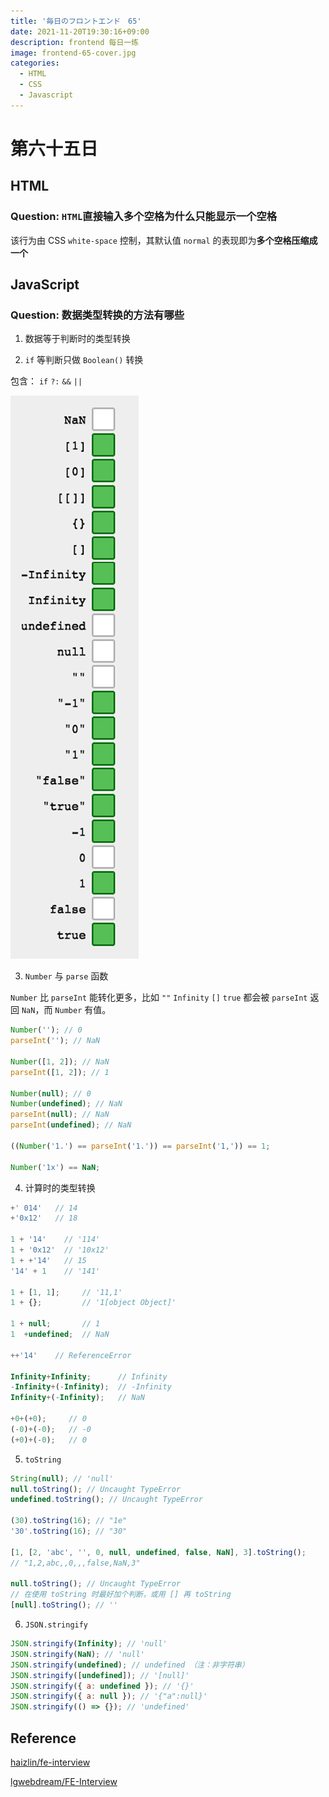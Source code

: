 ```yaml
---
title: '毎日のフロントエンド　65'
date: 2021-11-20T19:30:16+09:00
description: frontend 每日一练
image: frontend-65-cover.jpg
categories:
  - HTML
  - CSS
  - Javascript
---
```


# 第六十五日

## HTML

### **Question:** `HTML`直接输入多个空格为什么只能显示一个空格

该行为由 CSS `white-space` 控制，其默认值 `normal` 的表现即为**多个空格压缩成一个**

## JavaScript

### **Question:** 数据类型转换的方法有哪些

1. 数据等于判断时的类型转换

2. `if` 等判断只做 `Boolean()` 转换

包含： `if` `?:` `&&` `||`

![](if-value.png)

3. `Number` 与 `parse` 函数

`Number` 比 `parseInt` 能转化更多，比如 `""` `Infinity` `[]` `true` 都会被 `parseInt` 返回 `NaN`，而 `Number` 有值。

```js
Number(''); // 0
parseInt(''); // NaN

Number([1, 2]); // NaN
parseInt([1, 2]); // 1

Number(null); // 0
Number(undefined); // NaN
parseInt(null); // NaN
parseInt(undefined); // NaN

((Number('1.') == parseInt('1.')) == parseInt('1,')) == 1;

Number('1x') == NaN;
```

4. 计算时的类型转换

```js
+' 014'   // 14
+'0x12'   // 18

1 + '14'    // '114'
1 + '0x12'  // '10x12'
1 + +'14'   // 15
'14' + 1    // '141'

1 + [1, 1];     // '11,1'
1 + {};         // '1[object Object]'

1 + null;       // 1
1  +undefined;  // NaN

++'14'    // ReferenceError

Infinity+Infinity;      // Infinity
-Infinity+(-Infinity);  // -Infinity
Infinity+(-Infinity);   // NaN

+0+(+0);     // 0
(-0)+(-0);   // -0
(+0)+(-0);   // 0

```

5. `toString`

```js
String(null); // 'null'
null.toString(); // Uncaught TypeError
undefined.toString(); // Uncaught TypeError

(30).toString(16); // "1e"
'30'.toString(16); // "30"

[1, [2, 'abc', '', 0, null, undefined, false, NaN], 3].toString();
// "1,2,abc,,0,,,false,NaN,3"

null.toString(); // Uncaught TypeError
// 在使用 toString 时最好加个判断，或用 [] 再 toString
[null].toString(); // ''
```

6. `JSON.stringify`

```js
JSON.stringify(Infinity); // 'null'
JSON.stringify(NaN); // 'null'
JSON.stringify(undefined); // undefined （注：非字符串）
JSON.stringify([undefined]); // '[null]'
JSON.stringify({ a: undefined }); // '{}'
JSON.stringify({ a: null }); // '{"a":null}'
JSON.stringify(() => {}); // 'undefined'
```

## Reference

[haizlin/fe-interview](https://github.com/haizlin/fe-interview)

[lgwebdream/FE-Interview ](https://github.com/lgwebdream/FE-Interview)
